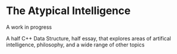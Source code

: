 # The Atypical Intelligence
A work in progress

A half C++ Data Structure, half essay, that explores areas of artifical intelligence, philosophy, and a wide range of other topics
